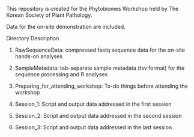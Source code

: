 This repository is created for the Phytobiomes Workshop held by The Korean Society of Plant Pathology.

Data for the on-site demonstration are included.


Directory Description 

1. RawSequenceData: compressed fastq sequence data for the on-site hands-on analyses

2. SampleMetadata: tab-separate sample metadata (tsv format) for the sequence processing and R analyses

3. Preparing_for_attending_workshop: To-do things before attending the workshop

4. Session_1: Script and output data addressed in the first session

5. Session_2: Script and output data addressed in the second session

6. Session_3: Script and output data addressed in the last session
